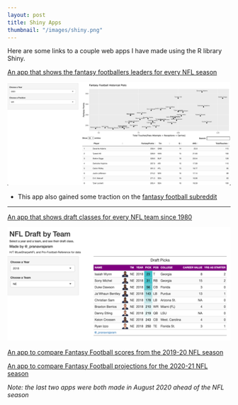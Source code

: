 ```yaml
---
layout: post
title: Shiny Apps
thumbnail: "/images/shiny.png"
---
```

Here are some links to a couple web apps I have made using the R library Shiny. 

<a href = "https://goprani04.shinyapps.io/Historical-Fantasy/" target = "_blank"> An app that shows the fantasy footballers leaders for every NFL season </a>

![Example of Shiny](/images/shinyexample.png)

 - This app also gained some traction on the [fantasy football subreddit](https://www.reddit.com/r/fantasyfootball/comments/ikmwwx/i_built_a_web_app_that_allows_you_to_see_fantasy/)

<hr>

<a href = "https://goprani04.shinyapps.io/nfldraft/" target = "_blank"> An app that shows draft classes for every NFL team since 1980 </a>

![Example of Shiny 2](/images/shinyexample2.png)

<a href = "https://goprani04.shinyapps.io/FantasyCompare/" target = "_blank"> An app to compare Fantasy Football scores from the 2019-20 NFL season</a>

<a href = "https://goprani04.shinyapps.io/2020ProjectionCompare/" target = "_blank"> An app to compare Fantasy Football projections for the 2020-21 NFL season </a>

*Note: the last two apps were both made in August 2020 ahead of the NFL season*
